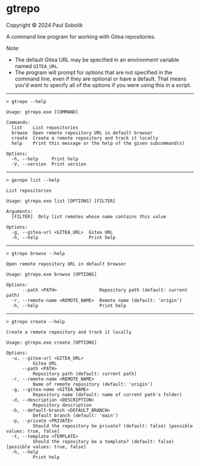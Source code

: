 # gtrepo
Copyright © 2024 Paul Sobolik

A command line program for working with Gitea repositories.

Note:
* The default Gitea URL may be specified in an environment variable named `GITEA_URL`.
* The program will prompt for options that are not specified in the command line, even if they are optional or have a default.
That means you'd want to specify all of the options if you were using this in a script.
---
`> gtrepo --help`
```
Usage: gtrepo.exe [COMMAND]

Commands:
  list    List repositories
  browse  Open remote repository URL in default browser
  create  Create a remote repository and track it locally
  help    Print this message or the help of the given subcommand(s)

Options:
  -h, --help     Print help
  -V, --version  Print version
```
---
`> gerepo list --help`
```
List repositories

Usage: gtrepo.exe list [OPTIONS] [FILTER]

Arguments:
  [FILTER]  Only list remotes whose name contains this value

Options:
  -g, --gitea-url <GITEA_URL>  Gitea URL
  -h, --help                   Print help
```
---
`> gtrepo browse --help`
```
Open remote repository URL in default browser

Usage: gtrepo.exe browse [OPTIONS]

Options:
      --path <PATH>                Repository path (default: current path)
  -r, --remote-name <REMOTE_NAME>  Remote name (default: 'origin')
  -h, --help                       Print help
```
---
`> gtrepo create --help`
```
Create a remote repository and track it locally

Usage: gtrepo.exe create [OPTIONS]

Options:
  -u, --gitea-url <GITEA_URL>
          Gitea URL
      --path <PATH>
          Repository path (default: current path)
  -r, --remote-name <REMOTE_NAME>
          Name of remote repository (default: 'origin')
  -g, --gitea-name <GITEA_NAME>
          Repository name (default: name of current path's folder)
  -d, --description <DESCRIPTION>
          Repository description
  -b, --default-branch <DEFAULT_BRANCH>
          Default branch (default: 'main')
  -p, --private <PRIVATE>
          Should the repository be private? (default: false) [possible values: true, false]
  -t, --template <TEMPLATE>
          Should the repository be a template? (default: false) [possible values: true, false]
  -h, --help
          Print help
```
